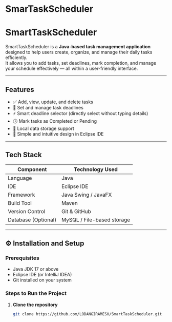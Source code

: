 # SmarTaskScheduler

#  SmartTaskScheduler

SmartTaskScheduler is a **Java-based task management application** designed to help users create, organize, and manage their daily tasks efficiently.  
It allows you to add tasks, set deadlines, mark completion, and manage your schedule effectively — all within a user-friendly interface.

---

##  Features

- ✅ Add, view, update, and delete tasks  
- 📅 Set and manage task deadlines  
- ⚡ Smart deadline selector (directly select without typing details)  
- 🕒 Mark tasks as Completed or Pending  
- 💾 Local data storage support  
- 🧭 Simple and intuitive design in Eclipse IDE  

---

##  Tech Stack

| Component | Technology Used |
|------------|----------------|
| Language | Java |
| IDE | Eclipse IDE |
| Framework | Java Swing / JavaFX |
| Build Tool | Maven |
| Version Control | Git & GitHub |
| Database (Optional) | MySQL / File-based storage |

---

## ⚙️ Installation and Setup

### Prerequisites
- Java JDK 17 or above  
- Eclipse IDE (or IntelliJ IDEA)  
- Git installed on your system  

### Steps to Run the Project

1. **Clone the repository**
   ```bash
   git clone https://github.com/LODANGIRAMESH/SmartTaskScheduler.git
